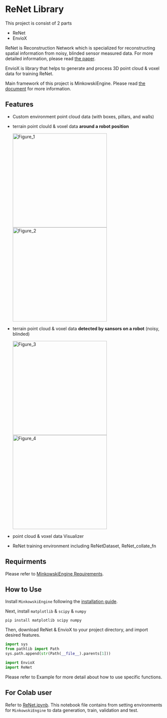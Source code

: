 # ReNet Library

This project is consist of 2 parts
- ReNet
- EnvioX

ReNet is Reconstruction Network which is specialized for reconstructing spatial information from noisy, blinded sensor measured data. For more detailed information, please read [the paper](https://arxiv.org/abs/2206.08077).

EnvioX is library that helps to generate and process 3D point cloud & voxel data for training ReNet.

Main framework of this project is MinkowskiEngine. Please read [the document](https://nvidia.github.io/MinkowskiEngine/) for more information.

Features
-
- Custom environment point cloud data (with boxes, pillars, and walls)

- terrain point clould & voxel data **around a robot position**

    <img width="300" alt="Figure_1" src="https://github.com/user-attachments/assets/6038ae1b-c14e-4307-9261-aa9f03c59ab9"> <img width="300" alt="Figure_2" src="https://github.com/user-attachments/assets/72990891-9838-4e24-9c3b-a00e95766476">

- terrain point cloud & voxel data **detected by sansors on a robot** (noisy, blinded)

  <img width="300" alt="Figure_3" src="https://github.com/user-attachments/assets/1f20e9a5-6d32-4d13-a8d4-d04f4beb172f"> <img width="300" alt="Figure_4" src="https://github.com/user-attachments/assets/9ad30a11-eb5e-43d7-8724-370dc0159ce3">

- point cloud & voxel data Visualizer

- ReNet training environment including ReNetDataset, ReNet_collate_fn

Requirments
-
Please refer to [MinkowskiEngine Requirements](https://github.com/NVIDIA/MinkowskiEngine/blob/master/README.md#requirements).


How to Use
-
Install `MinkowskiEngine` following the [installation guide](https://github.com/NVIDIA/MinkowskiEngine/blob/master/README.md#installation). 

Next, install `matplotlib` & `scipy` & `numpy`

```
pip install matplotlib scipy numpy
```

Then, download ReNet & EnvioX to your project directory, and import desired features.
```python
import sys
from pathlib import Path
sys.path.append(str(Path(__file__).parents[1]))

import EnvioX
import ReNet
```

Please refer to Example for more detail about how to use specific functions.

For Colab user
-

Refer to [ReNet.ipynb](https://colab.research.google.com/drive/15NKy6zd6vTYhXXXuDpYYWh2dAgMrxGkp?usp=sharing). This notebook file contains from setting environments for `MinkowskiEngine` to data generation, train, validation and test.

